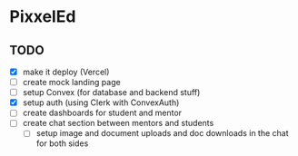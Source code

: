 # PixxelEd

## TODO

- [x] make it deploy (Vercel)
- [ ] create mock landing page
- [ ] setup Convex (for database and backend stuff)
- [x] setup auth (using Clerk with ConvexAuth)
- [ ] create dashboards for student and mentor
- [ ] create chat section between mentors and students
    - [ ] setup image and document uploads and doc downloads in the chat for both sides
